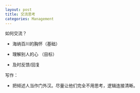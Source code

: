 ```yaml
---
layout: post
title: 交流思考
categories: Management
---
```


如何交流？

- 海纳百川的胸怀（基础）
- 理解别人的心 （目标）

- 及时反馈/回复


写作：

- 把倾述人当作门外汉。尽量让他们完全不用思考，逻辑连接清晰。